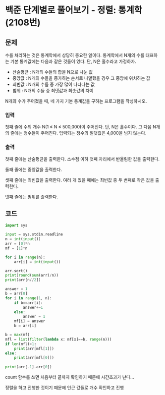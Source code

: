 # 백준 단계별로 풀어보기 - 정렬: 통계학 (2108번)
## 문제
수를 처리하는 것은 통계학에서 상당히 중요한 일이다. 통계학에서 N개의 수를 대표하는 기본 통계값에는 다음과 같은 것들이 있다. 단, N은 홀수라고 가정하자.

- 산술평균 : N개의 수들의 합을 N으로 나눈 값
- 중앙값 : N개의 수들을 증가하는 순서로 나열했을 경우 그 중앙에 위치하는 값
- 최빈값 : N개의 수들 중 가장 많이 나타나는 값
- 범위 : N개의 수들 중 최댓값과 최솟값의 차이

N개의 수가 주어졌을 때, 네 가지 기본 통계값을 구하는 프로그램을 작성하시오.

### 입력
첫째 줄에 수의 개수 N(1 ≤ N ≤ 500,000)이 주어진다. 단, N은 홀수이다. 그 다음 N개의 줄에는 정수들이 주어진다. 입력되는 정수의 절댓값은 4,000을 넘지 않는다.

### 출력
첫째 줄에는 산술평균을 출력한다. 소수점 이하 첫째 자리에서 반올림한 값을 출력한다.

둘째 줄에는 중앙값을 출력한다.

셋째 줄에는 최빈값을 출력한다. 여러 개 있을 때에는 최빈값 중 두 번째로 작은 값을 출력한다.

넷째 줄에는 범위를 출력한다.


## 코드
```python 
import sys

input = sys.stdin.readline
n = int(input())
arr = [0]*n
mf = [1]*n

for i in range(n):
    arr[i] = int(input())

arr.sort()
print(round(sum(arr)/n))
print(arr[n//2])

answer = 1
b = arr[0]
for i in range(1, n):
    if b==arr[i]:
        answer+=1
    else:
        answer = 1
    mf[i] = answer
    b = arr[i]

b = max(mf)
mfl = list(filter(lambda x: mf[x]==b, range(n)))
if len(mfl)>1:
    print(arr[mfl[1]])
else:
    print(arr[mfl[0]])
    
print(arr[-1]-arr[0])
```

count 함수를 쓰면 처음부터 끝까지 확인하기 때문에 시간초과가 난다...

정렬을 하고 진행한 것이기 때문에 인근 값들로 개수 확인하고 진행


